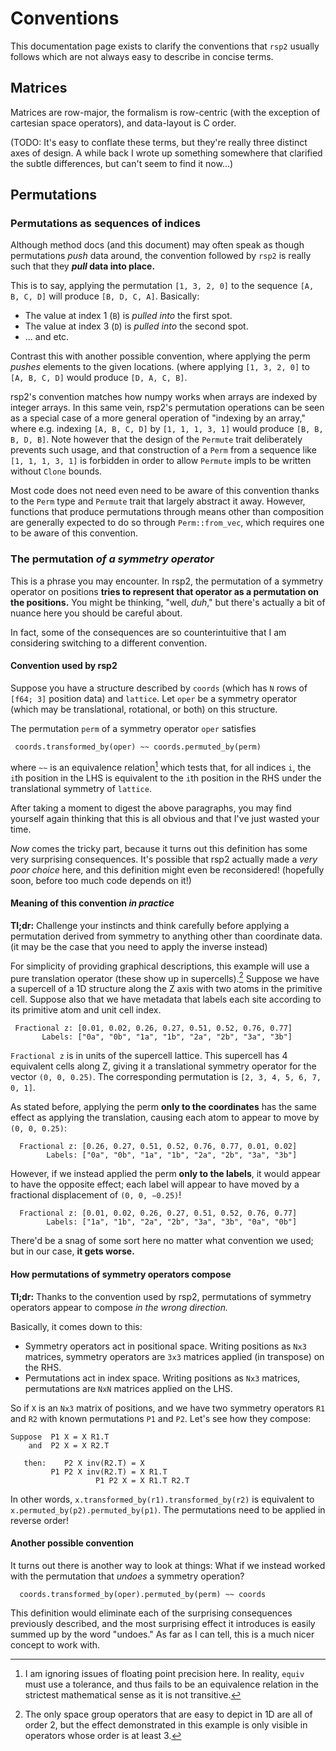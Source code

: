 # Conventions

This documentation page exists to clarify the conventions that `rsp2` usually follows which are not always easy to describe in concise terms.

## Matrices

Matrices are row-major, the formalism is row-centric (with the exception of cartesian space operators), and data-layout is C order.

(TODO: It's easy to conflate these terms, but they're really three distinct axes of design.  A while back I wrote up something somewhere that clarified the subtle differences, but can't seem to find it now...)

## Permutations
### Permutations as sequences of indices

Although method docs (and this document) may often speak as though permutations _push_ data around, the convention followed by `rsp2` is really such that they __*pull* data into place.__

This is to say, applying the permutation `[1, 3, 2, 0]` to the sequence `[A, B, C, D]` will produce `[B, D, C, A]`. Basically:

* The value at index 1 (`B`) is _pulled into_ the first spot.
* The value at index 3 (`D`) is _pulled into_ the second spot.
* ... and etc.

Contrast this with another possible convention, where applying the perm _pushes_ elements to the given locations. (where applying `[1, 3, 2, 0]` to `[A, B, C, D]` would produce `[D, A, C, B]`.

rsp2's convention matches how numpy works when arrays are indexed by integer arrays.  In this same vein, rsp2's permutation operations can be seen as a special case of a more general operation of "indexing by an array," where e.g. indexing `[A, B, C, D]` by `[1, 1, 1, 3, 1]` would produce `[B, B, B, D, B]`.  Note however that the design of the `Permute` trait deliberately prevents such usage, and that construction of a `Perm` from a sequence like `[1, 1, 1, 3, 1]` is forbidden in order to allow `Permute` impls to be written without `Clone` bounds.

Most code does not need even need to be aware of this convention thanks to the `Perm` type and `Permute` trait that largely abstract it away.  However, functions that produce permutations through means other than composition are generally expected to do so through `Perm::from_vec`, which requires one to be aware of this convention.

### The permutation _of a symmetry operator_

This is a phrase you may encounter.  In rsp2, the permutation of a symmetry operator on positions **tries to represent that operator as a permutation on the positions.** You might be thinking, "well, _duh_," but there's actually a bit of nuance here you should be careful about.

In fact, some of the consequences are so counterintuitive that I am considering switching to a different convention.

#### Convention used by rsp2

Suppose you have a structure described by `coords` (which has `N` rows of `[f64; 3]` position data) and `lattice`.  Let `oper` be a symmetry operator (which may be translational, rotational, or both) on this structure.

The permutation `perm` of a symmetry operator `oper` satisfies

```text
 coords.transformed_by(oper) ~~ coords.permuted_by(perm)
```

where `~~` is an equivalence relation[^get-real] which tests that, for all indices `i`, the `i`th position in the LHS is equivalent to the `i`th position in the RHS under the translational symmetry of `lattice`.

After taking a moment to digest the above paragraphs, you may find yourself again thinking that this is all obvious and that I've just wasted your time.

*Now* comes the tricky part, because it turns out this definition has some very surprising consequences.  It's possible that rsp2 actually made a _very poor choice_ here, and this definition might even be reconsidered!  (hopefully soon, before too much code depends on it!)

[^get-real]: I am ignoring issues of floating point precision here.  In reality, `equiv` must use a tolerance, and thus fails to be an equivalence relation in the strictest mathematical sense as it is not transitive.

#### Meaning of this convention _in practice_

**Tl;dr:** Challenge your instincts and think carefully before applying a permutation derived from symmetry to anything other than coordinate data. (it may be the case that you need to apply the inverse instead)

For simplicity of providing graphical descriptions, this example will use a pure translation operator (these show up in supercells).[^order-2] Suppose we have a supercell of a 1D structure along the Z axis with two atoms in the primitive cell. Suppose also that we have metadata that labels each site according to its primitive atom and unit cell index.

 ```
  Fractional z: [0.01, 0.02, 0.26, 0.27, 0.51, 0.52, 0.76, 0.77]
        Labels: ["0a", "0b", "1a", "1b", "2a", "2b", "3a", "3b"]
 ```

`Fractional z` is in units of the supercell lattice.  This supercell has 4 equivalent cells along Z, giving it a translational symmetry operator for the vector `(0, 0, 0.25)`. The corresponding permutation is `[2, 3, 4, 5, 6, 7, 0, 1]`.

As stated before, applying the perm **only to the coordinates** has the same effect as applying the translation, causing each atom to appear to move by `(0, 0, 0.25)`:

```
  Fractional z: [0.26, 0.27, 0.51, 0.52, 0.76, 0.77, 0.01, 0.02]
        Labels: ["0a", "0b", "1a", "1b", "2a", "2b", "3a", "3b"]
 ```

However, if we instead applied the perm **only to the labels**, it would appear to have the opposite effect; each label will appear to have moved by a fractional displacement of `(0, 0, −0.25)`!

```
  Fractional z: [0.01, 0.02, 0.26, 0.27, 0.51, 0.52, 0.76, 0.77]
        Labels: ["1a", "1b", "2a", "2b", "3a", "3b", "0a", "0b"]
```

There'd be a snag of some sort here no matter what convention we used; but in our case, **it gets worse.**

[^order-2]: The only space group operators that are easy to depict in 1D are all of order 2, but the effect demonstrated in this example is only visible in operators whose order is at least 3.

#### How permutations of symmetry operators compose

**Tl;dr:** Thanks to the convention used by rsp2, permutations of symmetry operators appear to compose _in the wrong direction._

Basically, it comes down to this:

* Symmetry operators act in positional space.  Writing positions as `Nx3` matrices, symmetry operators are `3x3` matrices applied (in transpose) on the RHS.
* Permutations act in index space.  Writing positions as `Nx3` matrices, permutations are `NxN` matrices applied on the LHS.

So if `X` is an `Nx3` matrix of positions, and we have two symmetry operators `R1` and `R2` with known permutations `P1` and `P2`.  Let's see how they compose:

```
Suppose  P1 X = X R1.T
    and  P2 X = X R2.T

   then:    P2 X inv(R2.T) = X
         P1 P2 X inv(R2.T) = X R1.T
                   P1 P2 X = X R1.T R2.T
```

In other words, `x.transformed_by(r1).transformed_by(r2)` is equivalent to `x.permuted_by(p2).permuted_by(p1)`.  The permutations need to be applied in reverse order!

#### Another possible convention

It turns out there is another way to look at things: What if we instead worked with the permutation that *undoes* a symmetry operation?

```
  coords.transformed_by(oper).permuted_by(perm) ~~ coords
```

This definition would eliminate each of the surprising consequences previously described, and the most surprising effect it introduces is easily summed up by the word "undoes."  As far as I can tell, this is a much nicer concept to work with.

